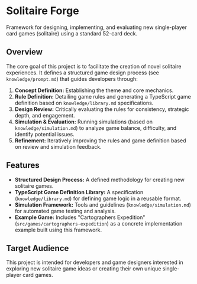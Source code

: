 # Solitaire Forge

Framework for designing, implementing, and evaluating new single-player card games (solitaire) using a standard 52-card deck.

## Overview

The core goal of this project is to facilitate the creation of novel solitaire experiences. It defines a structured game design process (see `knowledge/prompt.md`) that guides developers through:

1.  **Concept Definition:** Establishing the theme and core mechanics.
2.  **Rule Definition:** Detailing game rules and generating a TypeScript game definition based on `knowledge/library.md` specifications.
3.  **Design Review:** Critically evaluating the rules for consistency, strategic depth, and engagement.
4.  **Simulation & Evaluation:** Running simulations (based on `knowledge/simulation.md`) to analyze game balance, difficulty, and identify potential issues.
5.  **Refinement:** Iteratively improving the rules and game definition based on review and simulation feedback.

## Features

- **Structured Design Process:** A defined methodology for creating new solitaire games.
- **TypeScript Game Definition Library:** A specification (`knowledge/library.md`) for defining game logic in a reusable format.
- **Simulation Framework:** Tools and guidelines (`knowledge/simulation.md`) for automated game testing and analysis.
- **Example Game:** Includes "Cartographers Expedition" (`src/games/cartographers-expedition`) as a concrete implementation example built using this framework.

## Target Audience

This project is intended for developers and game designers interested in exploring new solitaire game ideas or creating their own unique single-player card games.
